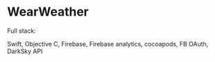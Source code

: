 # WearWeather

Full stack:

Swift, Objective C, Firebase, Firebase analytics, cocoapods, FB OAuth, DarkSky API
